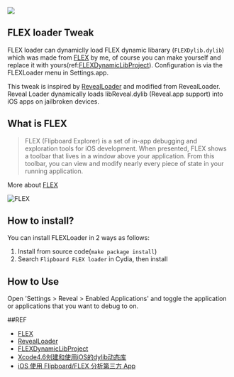 ![](https://raw.githubusercontent.com/qiaoxueshi/FLEXLoader/master/layout/Library/PreferenceLoader/Preferences/SSFLEXLoader@2x.png)

## FLEX loader Tweak
FLEX loader can dynamiclly load FLEX dynamic libarary (`FLEXDylib.dylib`) which was made from [FLEX](https://github.com/Flipboard/FLEX) by me, of course you can make yourself and replace it with yours(ref:[FLEXDynamicLibProject](https://github.com/qiaoxueshi/FLEXDynamicLibProject)).  Configuration is via the FLEXLoader menu in Settings.app.

This tweak is inspired by [RevealLoader](https://github.com/heardrwt/RevealLoader) and modified from RevealLoader. Reveal Loader dynamically loads libReveal.dylib (Reveal.app support) into iOS apps on jailbroken devices. 

## What is FLEX 
> FLEX (Flipboard Explorer) is a set of in-app debugging and exploration tools for iOS development. When presented, FLEX shows a toolbar that lives in a window above your application. From this toolbar, you can view and modify nearly every piece of state in your running application. 

More about [FLEX](https://github.com/Flipboard/FLEX)

![FLEX](https://camo.githubusercontent.com/9986601c5e4306f7935032465911c0f70596e046/687474703a2f2f656e67696e656572696e672e666c6970626f6172642e636f6d2f6173736574732f666c65782f62617369632d766965772d6578706c6f726174696f6e2e676966)

## How to install?
You can install FLEXLoader in 2 ways as follows:

1. Install from source code(`make package install`)
2. Search `Flipboard FLEX loader` in Cydia, then install 


## How to Use
Open 'Settings > Reveal > Enabled Applications' and toggle the application or applications that you want to debug to on.


##REF
* [FLEX](https://github.com/Flipboard/FLEX)
* [RevealLoader](https://github.com/heardrwt/RevealLoader)
* [FLEXDynamicLibProject](https://github.com/qiaoxueshi/FLEXDynamicLibProject)
* [Xcode4.6创建和使用iOS的dylib动态库](http://blog.csdn.net/hursing/article/details/8951958)
* [iOS 使用 Flipboard/FLEX 分析第三方 App](http://itony.me/774.html)
